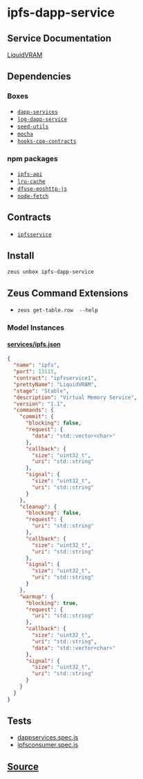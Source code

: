 
ipfs-dapp-service
====================






## Service Documentation
[LiquidVRAM](../../services/ipfs-service.md)
## Dependencies
### Boxes
* [`dapp-services`](dapp-services.md)
* [`log-dapp-service`](log-dapp-service.md)
* [`seed-utils`](seed-utils.md)
* [`mocha`](mocha.md)
* [`hooks-cpp-contracts`](hooks-cpp-contracts.md)
### npm packages
* [`ipfs-api`](http://npmjs.com/package/ipfs-api)
* [`lru-cache`](http://npmjs.com/package/lru-cache)
* [`dfuse-eoshttp-js`](http://npmjs.com/package/dfuse-eoshttp-js)
* [`node-fetch`](http://npmjs.com/package/node-fetch)

## Contracts
* [`ipfsservice`](https://github.com/liquidapps-io/zeus-sdk/tree/master/boxes/groups/services/ipfs-dapp-service/contracts/eos/dappservices/_ipfs_impl.hpp)

## Install
```bash
zeus unbox ipfs-dapp-service
```



## Zeus Command Extensions
* ```zeus get-table.row  --help```





### Model Instances
#### [services/ipfs.json](https://github.com/liquidapps-io/zeus-sdk/tree/master/boxes/groups/services/ipfs-dapp-service/models/dapp-services/ipfs.json)
```json
{
  "name": "ipfs",
  "port": 13115,
  "contract": "ipfsservice1",
  "prettyName": "LiquidVRAM",
  "stage": "Stable",
  "description": "Virtual Memory Service",
  "version": "1.1",
  "commands": {
    "commit": {
      "blocking": false,
      "request": {
        "data": "std::vector<char>"
      },
      "callback": {
        "size": "uint32_t",
        "uri": "std::string"
      },
      "signal": {
        "size": "uint32_t",
        "uri": "std::string"
      }
    },
    "cleanup": {
      "blocking": false,
      "request": {
        "uri": "std::string"
      },
      "callback": {
        "size": "uint32_t",
        "uri": "std::string"
      },
      "signal": {
        "size": "uint32_t",
        "uri": "std::string"
      }
    },
    "warmup": {
      "blocking": true,
      "request": {
        "uri": "std::string"
      },
      "callback": {
        "size": "uint32_t",
        "uri": "std::string",
        "data": "std::vector<char>"
      },
      "signal": {
        "size": "uint32_t",
        "uri": "std::string"
      }
    }
  }
}
```
## Tests 
* [dappservices.spec.js](https://github.com/liquidapps-io/zeus-sdk/tree/master/boxes/groups/services/ipfs-dapp-service/test/dappservices.spec.js)
* [ipfsconsumer.spec.js](https://github.com/liquidapps-io/zeus-sdk/tree/master/boxes/groups/services/ipfs-dapp-service/test/ipfsconsumer.spec.js)
## [Source](https://github.com/liquidapps-io/zeus-sdk/tree/master/boxes/groups/services/ipfs-dapp-service)